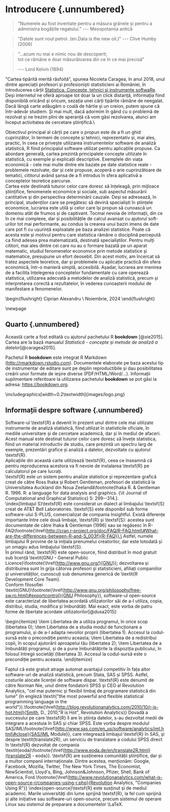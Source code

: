 # Introducere {.unnumbered}

> "Numerele au fost inventate pentru a măsura grânele și pentru a administra bogățiile regatului."
> --- Mesopotamia antică

> "Datele sunt noul petrol. (en.Data is the new oil.)"
> --- Clive Humby (2006)

> “...acum nu mai e nimic nou de descoperit;\
> tot ce rămâne e doar măsurătoarea din ce în ce mai precisă”
>
> --- Lord Kelvin (1894)

"Cartea tipărită merită răsfoită", spunea Nicoleta Caragea, în anul 2018, unul dintre apreciații profesori și profesioniști statisticieni ai României, în introducerea cărții [Statistica. Concepte, tehnici si instrumente softwaRe](https://www.ujmag.ro/economie/statistica-economica/statistica-concepte-tehnici-si-instrumente-software). Deși internetul ne oferă aproape tot doar la un click distanță, informația fiind disponibilă oricând și oricum, sezația unei cărți tipărite rămâne de neegalat. Dacă lângă carte adăugăm o coală de hârtie și un creion, putem spune că într-adevăr studiem. Și mai mult, dacă adormim în gând cu o problemă de rezolvat și ne trezim plini de speranță că vom găsi rezolvarea, atunci am început activitatea de cercetare științifică.\

Obiectivul principal al cărții pe care o propun este de a fi un ghid cuprinzător, în termeni de concepte și tehnici, reprezentativ și, mai ales, practic, în ceea ce privește utilizarea instrumentelor software de analiză statistică, R fiind principalul software utilizat pentru aplicațiile propuse. Ca abordare generală, cartea prezintă principalele concepte utilizate în statistică, cu exemple și explicații descriptive. Exemplele din viața economică - cele mai multe dintre ele bazate pe date statistice reale - problemele rezolvate, dar și cele propuse, acoperă o arie cuprinzătoare de tematici, cititorul având șansa de a fi introdus în sfera aplicativă a conceptelor teoretice parcurse.\
Cartea este destinată tuturor celor care doresc să înțeleagă, prin mijloace științifice, fenomenele economice și sociale, sub aspectul măsurării cantitative și din perspectiva determinării cauzale. Deși se adresează, în principal, studenților care se pregătesc să devină specialiști în științele economice, lucrarea este utilă și celor care își propun să cunoască un domeniu atât de frumos și de captivant. Tocmai nevoia de informații, din ce în ce mai complexe, dar și posibilitățile de calcul avansat cu ajutorul soft-urilor tot mai performante, au condus la crearea unui bazin imens de date care pot fi cu ușurință exploatate pe baza analizei statistice. Poate că acesta este și motivul pentru care statistica rămâne o disciplină percepută ca fiind adesea prea matematizată, destinată specialiștilor. Pentru mulți cititori, mai ales dintre cei care nu au o formare bazată pe un aparat matematic, studiul fenomenelor economice prin metode statistice și matematice, presupune un efort deosebit. Din acest motiv, am încercat să tratez aspectele teoretice, dar și problemele cu aplicație practică din sfera economică, într-o manieră simplă, accesibilă. Așadar, lucrarea are menirea de a facilita înțelegerea conceptelor fundamentale cu care operează statistica, utilizarea adecvată a metodelor de analiză statistică, precum și interpretarea corectă a rezultatelor, în vederea cunoașterii modului de manifestare a fenomenelor.

\begin{flushright}
Ciprian Alexandru \\
Noiembrie, 2024
\end{flushright}

\newpage

## Quarto {.unnumbered}

Această carte a fost editată cu ajutorul pachetului R **bookdown** [@xie2015].\
Cartea are la bază manualul *Statistică - concepte și metode de analiză a datelor*[@caragea2015].

Pachetul R **bookdown** este integrat R Markdown (http://rmarkdown.rstudio.com). Documentele elaborate pe baza acestui tip de instrumentar de editare sunt pe deplin reproductibile și dau posibilitatea creării unor formate de ieșire diverse (PDF/HTML/Word/...). Informații suplimentare referitoare la utilizarea pachetului **bookdown** se pot găsi la adresa: https://bookdown.org.

\includegraphics[width=0.2\textwidth]{images/logo.png}













## Informații despre software {.unnumbered}

Software-ul \textsf{R} a devenit în prezent unul dintre cele mai utilizate instrumente de analiză statistică, fiind utilizat în statisticile oficiale, în mediile universitare și de cercetare academică, dar și în mediul de afaceri. Acest manual este destinat tuturor celor care doresc să învețe statistica, fiind un material introductiv de studiu, care prezintă un spectru larg de exemple, prezentări grafice și analiză a datelor, dezvoltate cu ajutorul \textsf{R}.\
Aplicațiile din această carte utilizează \textsf{R}, ceea ce înseamnă că pentru reproducerea acestora va fi nevoie de instalarea \textsf{R} pe calculatorul pe care lucrați.\
\textsf{R} este un sistem pentru analize statistice și reprezentare grafică creat de către Ross Ihaka și Robert Gentleman, profesori de statistică la Universitatea Auckland din Noua Zeelandă\footnote{Ihaka R. \& Gentleman R. 1996. R: a language for data analysis and graphics. {\it Journal of Computational and Graphical Statistics} 5: 299--314.}.\
\index{limbajul S}\textsf{R} este considerat un dialect al limbajului \textsf{S} creat de AT&T Bell Laboratories. \textsf{S} este disponibil sub forma software-ului S-PLUS, comercializat de compania Insightful. Există diferențe importante între cele două limbaje, \textsf{R} și \textsf{S}: acestea sunt documentate de către Ihaka & Gentleman (1996) sau se regăsesc în R-FAQ\footnote{\href{http://cran.r-project.org/doc/FAQ/R-FAQ.html\#What-are-the-differences-between-R-and-S_003f}{R-FAQ}}.\
Astfel, numele limbajului R provine de la inițiala prenumelui creatorilor, dar este totodată și un omagiu adus limbajului \textsf{S}.\
În primul rând, \textsf{R} este open-source, fiind distribuit în mod gratuit sub licență \textit{GNU - General Public Licence}\footnote{\href{http://www.gnu.org/}{GNU}}; dezvoltarea și distribuirea sunt în grija câtorva profesori și statisticieni, afiliați companiilor și universităților, cunoscuți sub denumirea generică de \textit{R Development Core Team}.\
Conform filosofiei \textit{GNU}\footnote{\href{http://www.gnu.org/philosophy/free-sw.ro.html\#exportcontrol}{GNU Philosophy}}, software-ul open-source este caracterizat de libertatea acordată utilizatorilor săi de a-l utiliza, copia, distribui, studia, modifica și îmbunătăți. Mai exact, este vorba de patru forme de libertate acordate utilizatorilor[@dusa2015]:

\begin{itemize}
\item Libertatea de a utiliza programul, în orice scop (libertatea 0);
\item Libertatea de a studia modul de funcționare a programului, și de a-l adapta nevoilor proprii (libertatea 1). Accesul la codul-sursă este o precondiție pentru aceasta;
\item Libertatea de a redistribui copii, în scopul ajutorării aproapelui tău (libertatea 2);
\item Libertatea de a îmbunătăți programul, și de a pune îmbunătățirile la dispoziția publicului, în folosul întregii societăți (libertatea 3). Accesul la codul-sursă este o precondiție pentru aceasta.
\end{itemize}

Faptul că este gratuit atrage automat avantajul competitiv în fața altor software-uri de analiză statistică, precum Stata, SAS și SPSS. Astfel, costurile alocate licenței de software dispar. \textsf{R} este denumit de către Norman Nie, unul dintre fondatorii SPSS și CEO al Revolution Analytics, "cel mai puternic și flexibil limbaj de programare statistică din lume" (în engleză \textit{"the most powerful and flexible statistical programming language in the world"}).\footnote{\href{http://blog.revolutionanalytics.com/2010/10/r-is-hot.html}{Smith, D., 2010,"R is Hot", Revolution Analytics}} Dovadă a succesului pe care \textsf{R} îl are în știința datelor, s-au dezvoltat medii de integrare a acestuia în SAS și chiar SPSS. Este vorba despre modulul SAS/IML\footnote{\href{http://www.sas.com/en_us/software/analytics/iml.html\#close}{SAS/IML Module}}, care integrează limbajul \textsf{R} în SAS, și despre \textit{translate2R}, un serviciu de translatare a codului SPSS direct în \textsf{R} dezvoltat de compania \textit{eoda}\footnote{\href{http://www.eoda.de/en/translate2R.html}{translate2R - eoda}}. \textsf{R} are susținerea comunității științifice, dar și a multor companii internaționale. Dintre acestea, menționăm: Google, Facebook, Mozilla, Twitter, The New York Times, The Economist, NewScientist, Lloyd's, Bing, Johnson&Johnson, Pfizer, Shell, Bank of America, Ford.\footnote{\href{http://www.revolutionanalytics.com/what-is-open-source-r/companies-using-r.php}{Revolution Analytics, "Companies Using R"}} \index{open-source}\textsf{R} este susținut și de mediul academic. Marile universități din lume sprijină \textsf{R}, la fel cum sprijină și alte inițiative sau software-uri open-source, precum sistemul de operare Linux sau sistemul de preparare a documentelor \LaTeX.
